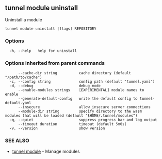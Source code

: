 ## tunnel module uninstall

Uninstall a module

```
tunnel module uninstall [flags] REPOSITORY
```

### Options

```
  -h, --help   help for uninstall
```

### Options inherited from parent commands

```
      --cache-dir string          cache directory (default "/path/to/cache")
  -c, --config string             config path (default "tunnel.yaml")
  -d, --debug                     debug mode
      --enable-modules strings    [EXPERIMENTAL] module names to enable
      --generate-default-config   write the default config to tunnel-default.yaml
      --insecure                  allow insecure server connections
      --module-dir string         specify directory to the wasm modules that will be loaded (default "$HOME/.tunnel/modules")
  -q, --quiet                     suppress progress bar and log output
      --timeout duration          timeout (default 5m0s)
  -v, --version                   show version
```

### SEE ALSO

- [tunnel module](tunnel_module.md) - Manage modules
